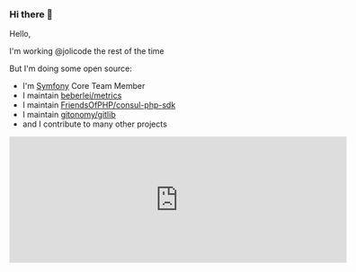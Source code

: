 ### Hi there 👋

Hello,

I'm working @jolicode the rest of the time

But I'm doing some open source:

* I'm [Symfony](https://github.com/symfony/symfony) Core Team Member 
* I maintain [beberlei/metrics](https://github.com/beberlei/metrics)
* I maintain [FriendsOfPHP/consul-php-sdk](https://github.com/FriendsOfPHP/consul-php-sdk)
* I maintain [gitonomy/gitlib](https://github.com/gitonomy/gitlib)
* and I contribute to many other projects

<iframe src="https://github.com/sponsors/lyrixx/card" title="Sponsor lyrixx" height="225" width="600" style="border: 0;"></iframe>
